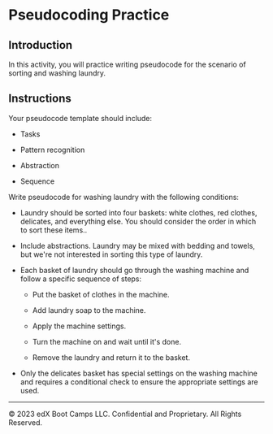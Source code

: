 # Pseudocoding Practice

## Introduction

In this activity, you will practice writing pseudocode for the scenario of sorting and washing laundry.

## Instructions

Your pseudocode template should include:

* Tasks

* Pattern recognition

* Abstraction

* Sequence

Write pseudocode for washing laundry with the following conditions:

* Laundry should be sorted into four baskets: white clothes, red clothes, delicates, and everything else. You should consider the order in which to sort these items..

* Include abstractions. Laundry may be mixed with bedding and towels, but we're not interested in sorting this type of laundry.

* Each basket of laundry should go through the washing machine and follow a specific sequence of steps:

    * Put the basket of clothes in the machine.

    * Add laundry soap to the machine.

    * Apply the machine settings.

    * Turn the machine on and wait until it's done.

    * Remove the laundry and return it to the basket.

* Only the delicates basket has special settings on the washing machine and requires a conditional check to ensure the appropriate settings are used.

---

© 2023 edX Boot Camps LLC. Confidential and Proprietary. All Rights Reserved.
